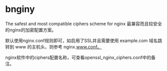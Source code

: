 # bnginy
The safest and most compatible ciphers scheme for nginx
最兼容而且较安全的nginx的加密配置方案。

默认使用nginx.conf规则即可，如启用了SSL并且需要使用 example.com 域名跳转到 www 的主机头，则参考 nginx.www.conf。

nginx软件中的ciphers配置名称，可查看openssl_nginx_ciphers.conf中的备注。
